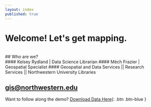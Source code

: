 ```yaml
---
layout: index
published: true
---
```


# Welcome! Let's get mapping. 
<br>
## Who are we? 
<br>
#### Kelsey Rydland | Data Science Librarian
#### Méch Frazier | Geospatial Specialist
#### Geospatial and Data Services || Research Services || Northwestern University Libraries

## [gis@northwestern.edu](mailto:gis@northwestern.edu)

Want to follow along the demo? [Download Data Here](/gis-workshop-waml-template/content/data/us-national-parks.geojson){: .btn .btn-blue } 

